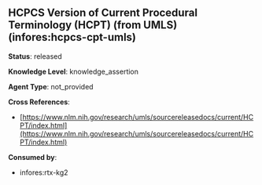 [//]: # (DO NOT MANUALLY EDIT THIS FILE. IT IS GENERATED FROM A TEMPLATE.)

## HCPCS Version of Current Procedural Terminology (HCPT) (from UMLS) (infores:hcpcs-cpt-umls)

**Status**: released
  
**Knowledge Level**: knowledge_assertion
  
**Agent Type**: not_provided



**Cross References**:

- [https://www.nlm.nih.gov/research/umls/sourcereleasedocs/current/HCPT/index.html](https://www.nlm.nih.gov/research/umls/sourcereleasedocs/current/HCPT/index.html)


**Consumed by**:

- infores:rtx-kg2
